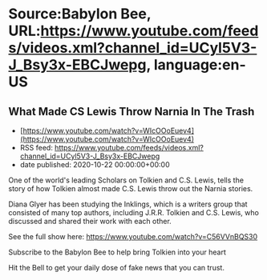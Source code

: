 # Source:Babylon Bee, URL:https://www.youtube.com/feeds/videos.xml?channel_id=UCyl5V3-J_Bsy3x-EBCJwepg, language:en-US

## What Made CS Lewis Throw Narnia In The Trash
 - [https://www.youtube.com/watch?v=WIcOOoEuev4](https://www.youtube.com/watch?v=WIcOOoEuev4)
 - RSS feed: https://www.youtube.com/feeds/videos.xml?channel_id=UCyl5V3-J_Bsy3x-EBCJwepg
 - date published: 2020-10-22 00:00:00+00:00

One of the world's leading Scholars on Tolkien and C.S. Lewis, tells the story of how Tolkien almost made C.S. Lewis throw out the Narnia stories. 

Diana Glyer has been studying the Inklings, which is a writers group that consisted of many top authors, including J.R.R. Tolkien and C.S. Lewis, who discussed and shared their work with each other.

See the full show here:
https://www.youtube.com/watch?v=C56VVnBQS30

Subscribe to the Babylon Bee to help bring Tolkien into your heart

Hit the Bell to get your daily dose of fake news that you can trust.

